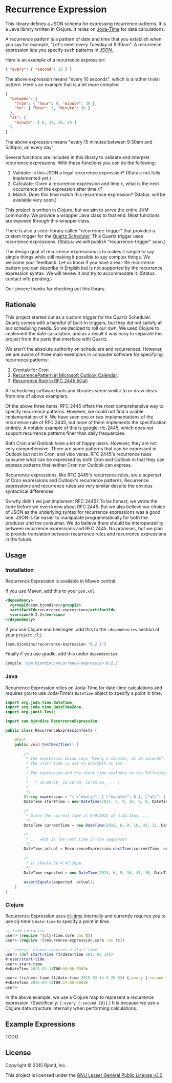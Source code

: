 # Recurrence Expression

This library defines a JSON schema for expressing recurrence patterns.
It is a Java library written in Clojure.  It relies on
[Joda-Time](http://www.joda.org/joda-time/) for date calculations.

A recurrence pattern is a pattern of date and time that you establish when
you say for example, "Let's meet every Tuesday at 9:30am".  A recurrence 
expression lets you specify such patterns in [JSON](http://json.org).

Here is an example of a recurrence expression:


```json
{ "every": { "second": 10 } }
```

The above expression means "every 10 seconds", which is a rather trivial
pattern.  Here's an example that is a bit more complex:


```json
{
  "between": {
    "from": { "hour": 9, "minute": 30 },
    "to": { "hour": 5, "minute": 30 }
  },
  "at": {
    "minute": [ 0, 15, 30, 45 ]
  }
}
```

The above expression means "every 15 minutes between 9:30am and 5:30pm, on
every day".

Several functions are included in this library to validate and
interpret recurrence expressions.  With these functions you can do
the following:

1. Validate: Is this JSON a legal recurrence expression?  (Status: not fully
   implemented yet.)
2. Calculate: Given a recurrence expression and time `t`, what is the next
   occurrence of the expression after time `t`?
3. Match: Does this time match this recurrence expression?
   (Status: will be available very soon.)

This project is written in Clojure, but we aim to serve the entire JVM
community.  We provide a wrapper Java class to that end.  Most
functions are exposed through this wrapper class.

There is also a sister library called "recurrence-trigger" that
provides a custom trigger for the
[Quartz Scheduler](http://quartz-scheduler.org).  This Quartz trigger
uses recurrence expressions.  (Status: we will publish
"recurrence-trigger" soon.)

The design goal of recurrence expressions is to makes it simple to say
simple things while still making it possible to say complex things.
We welcome your feedback.  Let us know if you have a real-life
recurrence pattern you can describe in English but is not supported by
the recurrence expression syntax.  We will review it and try to accommodate
it.  (Status: contact info pending.)

Our sincere thanks for checking out this library.

## Rationale

This project started out as a custom trigger for the Quartz Scheduler.
Quartz comes with a handful of built-in triggers, but they did not
satisfy all our scheduling needs.  So we decided to roll our own.  We
used Clojure to implement the date calculation, and as a result it was
easy to separate this project from the parts that interface with
Quartz.

We aren't the absolute authority on schedulers and recurrences.
However, we are aware of three main exemplars in computer software for
specifying recurrence patterns:

1. [Crontab for Cron](http://crontab.org)
2. [RecurrencePattern in Microsoft Outlook Calendar](https://msdn.microsoft.com/en-us/library/microsoft.office.interop.outlook.recurrencepattern(v=office.15).aspx).
3. [Recurrence Rule in RFC 2445 (iCal)](https://www.ietf.org/rfc/rfc2445.txt)

All scheduling software tools and libraries seem similar to or draw ideas
from one of above examplars.

Of the above three items, RFC 2445 offers the most comprehensive way
to specify recurrence patterns.  However, we could not find a usable
implementation of it.  We have seen one or two implementations of the
recurrence rule of RFC 2445, but none of them implements the
specification entirely.  A notable example of this is
[google-rfc-2445](https://code.google.com/p/google-rfc-2445/), which
does not support recurrence patterns finer than daily frequencies.

Both Cron and Outlook have a lot of happy users.  However, they are
not very comprehensive.  There are some patterns that can be expressed
in Outlook but not in Cron, and vice versa.  RFC 2445's recurrence
rules subsume what can be expressed by both Cron and Outlook in that
they can express patterns that neither Cron nor Outlook can express.

Recurrence expressions, like RFC 2445's recurrence rules, are a
superset of Cron expressions and Outlook's recurrence patterns.
Recurrence expressions and recurrence rules are very similar despite
the obvious syntactical differences.

So why didn't we just implement RFC 2445?  To be honest, we wrote the
code before we even knew about RFC 2445.  But we also believe our
choice of JSON as the underlying syntax for recurrence expressions was
a good one.  JSON is far easier to manipulate programmatically for
both the producer and the consumer.  We do believe there should be
interoperability between recurrence expressions and RFC 2445.  No
promises, but we plan to provide translation between recurrence rules and
recurrence expressions in the future.

## Usage

### Installation

Recurrence Expression is available in Maven central.

If you use Maven, add this to your `pom.xml`:


```xml
<dependency>
  <groupId>com.bjondinc</groupId>
  <artifactId>recurrence-expression</artifactId>
  <version>0.2.2</version>
</dependency>
```

If you use Clojure and Leiningen, add this to the `:dependencies`
section of your `project.clj`:


```clojure
[com.bjondinc/recurrence-expression "0.2.2"]
```

Finally if you use gradle, add this under `dependencies`:


```gradle
compile 'com.bjondinc:recurrence-expression:0.2.2'
```

### Java

Recurrence Expression relies on Joda-Time for date-time calculations
and requires you to use Joda-Time's `DateTime` object to specify a
point in time.

```java
import org.joda.time.DateTime;
import org.joda.time.DateTimeZone;
import org.junit.Test;

import com.bjondinc.RecurrenceExpression;

public class RecurrenceExpressionTests {

	@Test
	public void testNextTime() {
		
		/*
		 * The expression below says "Every 5 minutes, at 30 seconds".
		 * The start time is set to 6/9/2015 at 4pm.  
		 * 
		 * The expression and the start time evaluate to the following sequence:
		 * 
		 *   [ 16:05:30, 16:10:30, 16:15:30, ... ]
		 * 
		 */
		String expression = "{ \"every\": { \"minute\": 5 }, \"at\": { \"second\": 30 } }";
		DateTime startTime = new DateTime(2015, 6, 9, 16, 0, 0, DateTimeZone.UTC);

		/*
		 * Given the current time of 6/9/2015 at 4:43:15pm, ...
		 */
		DateTime currentTime = new DateTime(2015, 6, 9, 16, 43, 15, DateTimeZone.UTC);

		/*
		 * ... what is the next time in the sequence?
		 */
		DateTime actual = RecurrenceExpression.nextTime(currentTime, expression, startTime);
		
		/*
		 * It should be 4:45:30pm.
		 */
		DateTime expected = new DateTime(2015, 6, 9, 16, 45, 30, DateTimeZone.UTC);
		
		assertEquals(expected, actual);
	}
}
```

### Clojure

Recurrence Expression uses
[clj-time](https://github.com/clj-time/clj-time) internally and
currently requires you to use clj-time's `date-time` to specify a
point in time.


```clojure
;; load libraries
user> (require '[clj-time.core :as t])
user> (require '[recurrence-expression.core :as rc])

;; ":every" clause requires a start-time.
user> (def start-time (t/date-time 2015 03 14))
#'user/start-time
user> start-time
#<DateTime 2015-03-14T00:00:00.000Z>

user> (rc/next-time (t/date-time 2015 03 14 9 26 53) {:every {:second 10}} start-time)
#<DateTime 2015-03-14T09:27:00.000Z>
user>
```

In the above example, we use a Clojure map to represent a recurrence
expression. (Specifically: `{:every {:second 10}}`.) It is because we use
a Clojure data structure internally when performing calculations.

## Example Expressions

TODO

## License

Copyright &copy; 2015 Bjönd, Inc.

This project is licensed under the [GNU Lesser General Public License v3.0][license].

[license]: http://www.gnu.org/licenses/lgpl-3.0.txt
